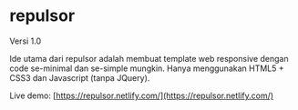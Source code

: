 # repulsor
Versi 1.0

Ide utama dari repulsor adalah membuat template web responsive dengan code se-minimal dan se-simple mungkin. 
Hanya menggunakan HTML5 + CSS3 dan Javascript (tanpa JQuery).

Live demo:
[https://repulsor.netlify.com/](https://repulsor.netlify.com/)
